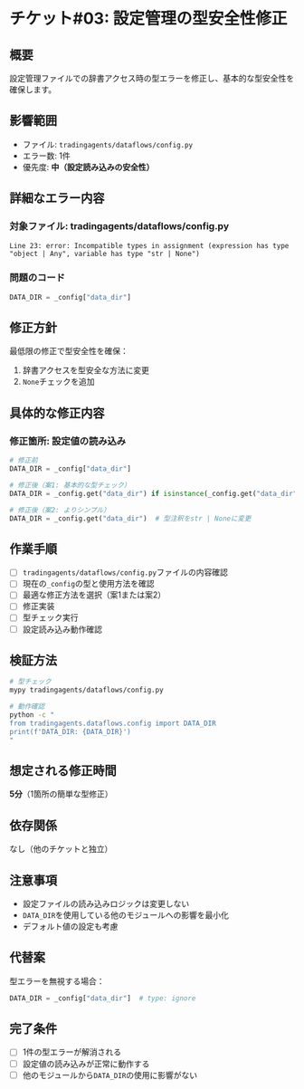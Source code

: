 # チケット#03: 設定管理の型安全性修正

## 概要
設定管理ファイルでの辞書アクセス時の型エラーを修正し、基本的な型安全性を確保します。

## 影響範囲
- ファイル: `tradingagents/dataflows/config.py`
- エラー数: 1件
- 優先度: **中（設定読み込みの安全性）**

## 詳細なエラー内容

### 対象ファイル: tradingagents/dataflows/config.py
```
Line 23: error: Incompatible types in assignment (expression has type "object | Any", variable has type "str | None")
```

### 問題のコード
```python
DATA_DIR = _config["data_dir"]
```

## 修正方針
最低限の修正で型安全性を確保：
1. 辞書アクセスを型安全な方法に変更
2. `None`チェックを追加

## 具体的な修正内容

### 修正箇所: 設定値の読み込み
```python
# 修正前
DATA_DIR = _config["data_dir"]

# 修正後（案1: 基本的な型チェック）
DATA_DIR = _config.get("data_dir") if isinstance(_config.get("data_dir"), str) else None

# 修正後（案2: よりシンプル）
DATA_DIR = _config.get("data_dir")  # 型注釈をstr | Noneに変更
```

## 作業手順
- [ ] `tradingagents/dataflows/config.py`ファイルの内容確認
- [ ] 現在の`_config`の型と使用方法を確認
- [ ] 最適な修正方法を選択（案1または案2）
- [ ] 修正実装
- [ ] 型チェック実行
- [ ] 設定読み込み動作確認

## 検証方法
```bash
# 型チェック
mypy tradingagents/dataflows/config.py

# 動作確認
python -c "
from tradingagents.dataflows.config import DATA_DIR
print(f'DATA_DIR: {DATA_DIR}')
"
```

## 想定される修正時間
**5分**（1箇所の簡単な型修正）

## 依存関係
なし（他のチケットと独立）

## 注意事項
- 設定ファイルの読み込みロジックは変更しない
- `DATA_DIR`を使用している他のモジュールへの影響を最小化
- デフォルト値の設定も考慮

## 代替案
型エラーを無視する場合：
```python
DATA_DIR = _config["data_dir"]  # type: ignore
```

## 完了条件
- [ ] 1件の型エラーが解消される
- [ ] 設定値の読み込みが正常に動作する
- [ ] 他のモジュールから`DATA_DIR`の使用に影響がない
